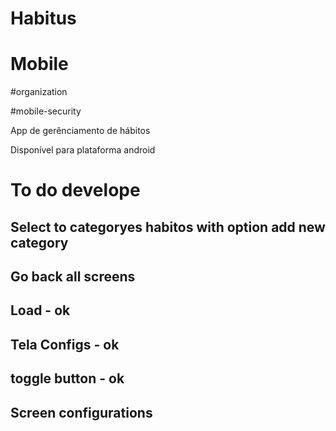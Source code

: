 






# Habitus

# Mobile 

#organization

#mobile-security

App de gerênciamento de hábitos

Disponível para plataforma android

# To do develope

## Select to categoryes habitos with option add new category

## Go back all screens
## Load - ok

## Tela Configs - ok

## toggle button - ok 

## Screen configurations
